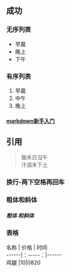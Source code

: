 ## 成功
### 无序列表
- 早晨
- 晚上
- 下午
### 有序列表
1. 早晨
2. 中午
3. 晚上
#### [markdown新手入门](http://www.jianshu.com/p/q81RER)
## 引用
> 锄禾日当午  
> 汗滴禾下土  
### 换行-两下空格再回车  
### 粗体和斜体
##### **粗体** 和*斜体*
### 表格  
名称  |  价格  |  时间    
------|：-----：|------  
鸡腿   |10|0820
